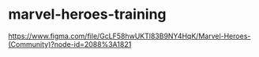 # marvel-heroes-training

https://www.figma.com/file/GcLF58hwUKTl83B9NY4HqK/Marvel-Heroes-(Community)?node-id=2088%3A1821